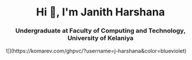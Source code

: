 <h1 align="center">Hi 👋, I'm Janith Harshana</h1>
<h3 align="center">Undergraduate at Faculty of Computing and Technology, University of Kelaniya</h3>

<p align="left"> ![](https://komarev.com/ghpvc/?username=j-harshana&color=blueviolet) </p>
